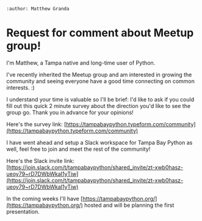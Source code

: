 ```{post} Oct 30, 2021
:author: Matthew Granda
```

# Request for comment about Meetup group!

I'm Matthew, a Tampa native and long-time user of Python.

I've recently inherited the Meetup group and am interested in growing the
community and seeing everyone have a good time connecting on common
interests. :)

I understand your time is valuable so I'll be brief: I'd like to ask if you
could fill out this quick 2 minute survey about the direction you'd like to see
the group go. Thank you in advance for your opinions!

Here's the survey link: [https://tampabaypython.typeform.com/community](https://tampabaypython.typeform.com/community)

I have went ahead and setup a Slack workspace for Tampa Bay Python as well, feel
free to join and meet the rest of the community!

Here's the Slack invite link: [https://join.slack.com/t/tampabaypython/shared_invite/zt-xwb0hasz-ueoy79~rD7DWbWkaI1yTiw](https://join.slack.com/t/tampabaypython/shared_invite/zt-xwb0hasz-ueoy79~rD7DWbWkaI1yTiw)

In the coming weeks I'll have [https://tampabaypython.org/](https://tampabaypython.org/) hosted and will be
planning the first presentation.
